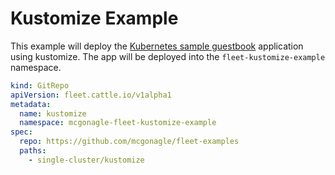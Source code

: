 # Kustomize Example

This example will deploy the [Kubernetes sample guestbook](https://github.com/kubernetes/examples/tree/master/guestbook/) application
using kustomize. The app will be deployed into the `fleet-kustomize-example` namespace.

```yaml
kind: GitRepo
apiVersion: fleet.cattle.io/v1alpha1
metadata:
  name: kustomize
  namespace: mcgonagle-fleet-kustomize-example
spec:
  repo: https://github.com/mcgonagle/fleet-examples
  paths:
    - single-cluster/kustomize
```
